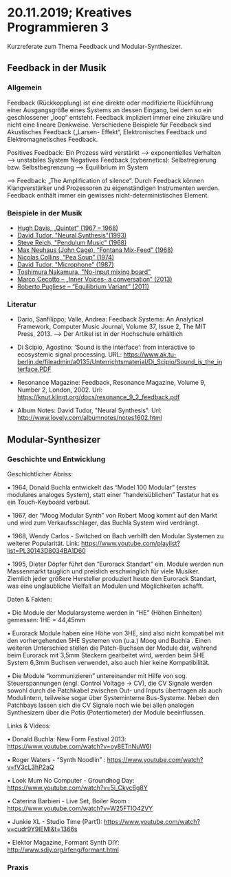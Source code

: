 # 20.11.2019; Kreatives Programmieren 3

Kurzreferate zum Thema Feedback und Modular-Synthesizer.

## Feedback in der Musik

### Allgemein

Feedback (Rückkopplung) ist eine direkte oder modifizierte Rückführung einer Ausgangsgröße eines Systems an dessen Eingang, bei dem so ein geschlossener „loop“ entsteht. Feedback impliziert immer eine zirkuläre und nicht eine lineare Denkweise.
Verschiedene Beispiele für Feedback sind Akustisches Feedback („Larsen- Effekt“, Elektronisches Feedback und Elektromagnetisches Feedback.

Positives Feedback: Ein Prozess wird verstärkt --> exponentielles Verhalten --> unstabiles System 
Negatives Feedback (cybernetics): Selbstregierung bzw. Selbstbegrenzung --> Equilibrium im System 

--> Feedback: „The Amplification of silence”.
Durch Feedback können Klangverstärker und Prozessoren zu eigenständigen Instrumenten werden.
Feedback enthält immer ein gewisses nicht-deterministisches Element.


### Beispiele in der Musik

* [Hugh Davis, „Quintet“ (1967 – 1968)](https://www.youtube.com/watch?v=MkDuM5_RIyc)
* [David Tudor, "Neural Synthesis"(1993)](https://www.youtube.com/watch?v=v5R8r-iTp6M)
* [Steve Reich, "Pendulum Music" (1968)](https://www.youtube.com/watch?v=fU6qDeJPT-w)
* [Max Neuhaus (John Cage), “Fontana Mix-Feed” (1968)](https://www.youtube.com/watch?v=81mEr9SdM2E)
* [Nicolas Collins, “Pea Soup” (1974)](https://www.youtube.com/watch?v=W7f5Iha7JyQ)
* [David Tudor, "Microphone" (1987)](https://www.youtube.com/watch?v=CgN_lsxUWTk)
* [Toshimura Nakamura, "No-input mixing board"](https://www.youtube.com/watch?v=qTi0hom6r44)
* [Marco Cecotto – „Inner Voices- a conversation” (2013)](https://vimeo.com/62904221)
* [Roberto Pugliese – “Equilibrium Variant” (2011)](https://vimeo.com/25131483
)

### Literatur

* Dario, Sanfilippo; Valle, Andrea: Feedback Systems: An Analytical Framework, Computer Music Journal, Volume 37, Issue 2, The MIT Press, 2013. --> Der Artikel ist in der Hochschule erhältlich

* Di Scipio, Agostino: ‘Sound is the interface’: from interactive to ecosystemic signal processing. URL: https://www.ak.tu-berlin.de/fileadmin/a0135/Unterrichtsmaterial/Di_Scipio/Sound_is_the_interface.PDF

* Resonance Magazine: Feedback, Resonance Magazine, Volume 9, Number 2, London, 2002. Url: https://knut.klingt.org/docs/resonance_9_2_feedback.pdf

* Album Notes: David Tudor, "Neural Synthesis". Url:
http://www.lovely.com/albumnotes/notes1602.html

## Modular-Synthesizer

### Geschichte und Entwicklung

Geschichtlicher Abriss:

• 1964, Donald Buchla entwickelt das “Model 100 Modular” (erstes modulares analoges System),
  statt einer “handelsüblichen” Tastatur hat es ein Touch-Keyboard verbaut.
 
• 1967, der “Moog Modular Synth” von Robert Moog kommt auf den Markt und wird zum 
  Verkaufsschlager, das Buchla System wird verdrängt.

• 1968, Wendy Carlos - Switched on Bach verhilft den Modular Systemen zu weiterer Popularität.
  Link: https://www.youtube.com/playlist?list=PL30143D8034BA1D60

• 1995, Dieter Döpfer führt den “Eurorack Standart” ein. Module werden nun Massenmarkt tauglich
  und preislich erschwinglich für viele Musiker. Ziemlich jeder größere Hersteller produziert heute den
  Eurorack Standart, was eine unglaubliche Vielfalt an Modulen und Möglichkeiten schafft.

Daten & Fakten:

• Die Module der Modularsysteme werden in “HE” (Höhen Einheiten) gemessen: 1HE = 44,45mm

• Eurorack Module haben eine Höhe von 3HE, sind also nicht kompatibel mit den vorhergehenden 5HE
  Systemen von (u.a.) Moog und Buchla . Einen weiteren Unterschied stellen die Patch-Buchsen der Module
  dar, während beim Eurorack mit 3,5mm Steckern gearbeitet wird, werden beim 5HE System 6,3mm
  Buchsen verwendet, also auch hier keine Kompatibilität. 

• Die Module “kommunizieren” untereinander mit Hilfe von sog. Steuerspannungen (engl. Control Voltage ->
  CV), die CV Signale werden sowohl durch die Patchkabel zwischen Out- und Inputs übertragen als auch 
  Modulintern, teilweise sogar über Systeminterne Bus-Systeme. Neben den Patchbays lassen sich die CV
  Signale noch wie bei allen analogen Synthesizern  über die Potis (Potentiometer) der Module beeinflussen.

Links & Videos:

• Donald Buchla: New Form Festival 2013:
  https://www.youtube.com/watch?v=oy8ETnNuW6I

• Roger Waters - “Synth Noodlin” :
  https://www.youtube.com/watch?v=fV3cL3hP2aQ

• Look Mum No Computer - Groundhog Day:
  https://www.youtube.com/watch?v=5i_Ckyc6g8Y

• Caterina Barbieri - Live Set,  Boiler Room :
  https://www.youtube.com/watch?v=W25FTIO42VY

• Junkie XL - Studio Time (Part1):
  https://www.youtube.com/watch?v=cudr9Y9lEMI&t=1366s

• Elektor Magazine,  Formant Synth DIY:
  http://www.sdiy.org/rfeng/formant.html

### Praxis
